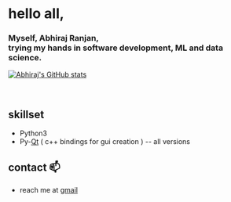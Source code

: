 # hello all,
### Myself, Abhiraj Ranjan, <br>trying my hands in software development, ML and data science.

[![Abhiraj's GitHub stats](https://github-readme-stats.vercel.app/api?username=abhirajranjan)](https://github.com/abhirajranjan/abhirajranjan)

<br>

## skillset
- Python3
- Py-[Qt](www.qt.io) ( c++ bindings for gui creation ) -- all versions

## contact 📫 
- reach me at [gmail](mailto:abhirajranjan456@gmail.com)
